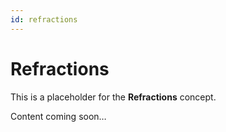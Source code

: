 ```yaml
---
id: refractions
---
```

# Refractions

This is a placeholder for the **Refractions** concept.

Content coming soon…
